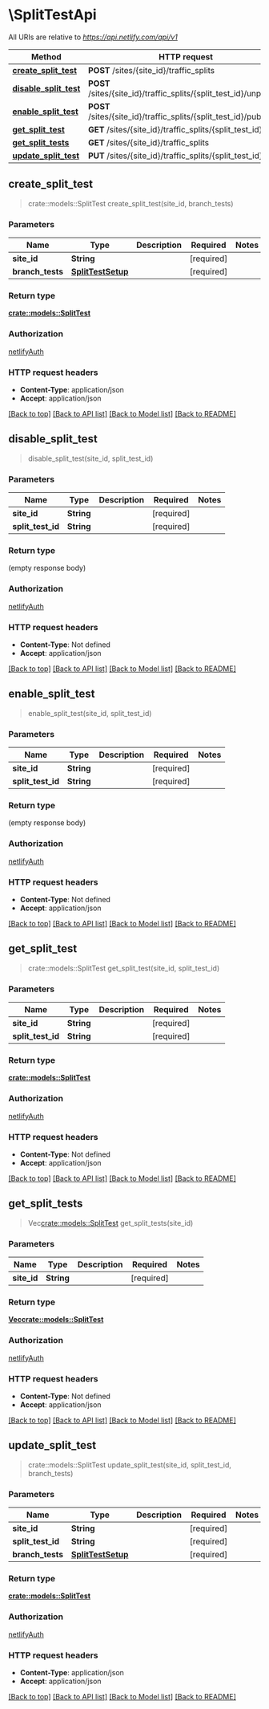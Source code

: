 # \SplitTestApi

All URIs are relative to *https://api.netlify.com/api/v1*

Method | HTTP request | Description
------------- | ------------- | -------------
[**create_split_test**](SplitTestApi.md#create_split_test) | **POST** /sites/{site_id}/traffic_splits | 
[**disable_split_test**](SplitTestApi.md#disable_split_test) | **POST** /sites/{site_id}/traffic_splits/{split_test_id}/unpublish | 
[**enable_split_test**](SplitTestApi.md#enable_split_test) | **POST** /sites/{site_id}/traffic_splits/{split_test_id}/publish | 
[**get_split_test**](SplitTestApi.md#get_split_test) | **GET** /sites/{site_id}/traffic_splits/{split_test_id} | 
[**get_split_tests**](SplitTestApi.md#get_split_tests) | **GET** /sites/{site_id}/traffic_splits | 
[**update_split_test**](SplitTestApi.md#update_split_test) | **PUT** /sites/{site_id}/traffic_splits/{split_test_id} | 



## create_split_test

> crate::models::SplitTest create_split_test(site_id, branch_tests)


### Parameters


Name | Type | Description  | Required | Notes
------------- | ------------- | ------------- | ------------- | -------------
**site_id** | **String** |  | [required] |
**branch_tests** | [**SplitTestSetup**](SplitTestSetup.md) |  | [required] |

### Return type

[**crate::models::SplitTest**](splitTest.md)

### Authorization

[netlifyAuth](../README.md#netlifyAuth)

### HTTP request headers

- **Content-Type**: application/json
- **Accept**: application/json

[[Back to top]](#) [[Back to API list]](../README.md#documentation-for-api-endpoints) [[Back to Model list]](../README.md#documentation-for-models) [[Back to README]](../README.md)


## disable_split_test

> disable_split_test(site_id, split_test_id)


### Parameters


Name | Type | Description  | Required | Notes
------------- | ------------- | ------------- | ------------- | -------------
**site_id** | **String** |  | [required] |
**split_test_id** | **String** |  | [required] |

### Return type

 (empty response body)

### Authorization

[netlifyAuth](../README.md#netlifyAuth)

### HTTP request headers

- **Content-Type**: Not defined
- **Accept**: application/json

[[Back to top]](#) [[Back to API list]](../README.md#documentation-for-api-endpoints) [[Back to Model list]](../README.md#documentation-for-models) [[Back to README]](../README.md)


## enable_split_test

> enable_split_test(site_id, split_test_id)


### Parameters


Name | Type | Description  | Required | Notes
------------- | ------------- | ------------- | ------------- | -------------
**site_id** | **String** |  | [required] |
**split_test_id** | **String** |  | [required] |

### Return type

 (empty response body)

### Authorization

[netlifyAuth](../README.md#netlifyAuth)

### HTTP request headers

- **Content-Type**: Not defined
- **Accept**: application/json

[[Back to top]](#) [[Back to API list]](../README.md#documentation-for-api-endpoints) [[Back to Model list]](../README.md#documentation-for-models) [[Back to README]](../README.md)


## get_split_test

> crate::models::SplitTest get_split_test(site_id, split_test_id)


### Parameters


Name | Type | Description  | Required | Notes
------------- | ------------- | ------------- | ------------- | -------------
**site_id** | **String** |  | [required] |
**split_test_id** | **String** |  | [required] |

### Return type

[**crate::models::SplitTest**](splitTest.md)

### Authorization

[netlifyAuth](../README.md#netlifyAuth)

### HTTP request headers

- **Content-Type**: Not defined
- **Accept**: application/json

[[Back to top]](#) [[Back to API list]](../README.md#documentation-for-api-endpoints) [[Back to Model list]](../README.md#documentation-for-models) [[Back to README]](../README.md)


## get_split_tests

> Vec<crate::models::SplitTest> get_split_tests(site_id)


### Parameters


Name | Type | Description  | Required | Notes
------------- | ------------- | ------------- | ------------- | -------------
**site_id** | **String** |  | [required] |

### Return type

[**Vec<crate::models::SplitTest>**](splitTest.md)

### Authorization

[netlifyAuth](../README.md#netlifyAuth)

### HTTP request headers

- **Content-Type**: Not defined
- **Accept**: application/json

[[Back to top]](#) [[Back to API list]](../README.md#documentation-for-api-endpoints) [[Back to Model list]](../README.md#documentation-for-models) [[Back to README]](../README.md)


## update_split_test

> crate::models::SplitTest update_split_test(site_id, split_test_id, branch_tests)


### Parameters


Name | Type | Description  | Required | Notes
------------- | ------------- | ------------- | ------------- | -------------
**site_id** | **String** |  | [required] |
**split_test_id** | **String** |  | [required] |
**branch_tests** | [**SplitTestSetup**](SplitTestSetup.md) |  | [required] |

### Return type

[**crate::models::SplitTest**](splitTest.md)

### Authorization

[netlifyAuth](../README.md#netlifyAuth)

### HTTP request headers

- **Content-Type**: application/json
- **Accept**: application/json

[[Back to top]](#) [[Back to API list]](../README.md#documentation-for-api-endpoints) [[Back to Model list]](../README.md#documentation-for-models) [[Back to README]](../README.md)

